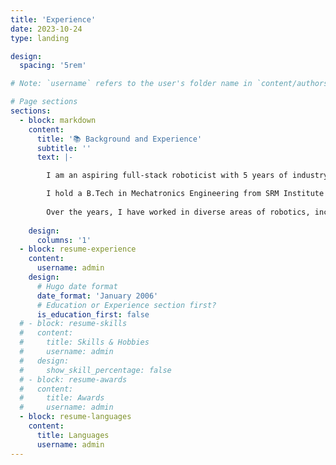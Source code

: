 ```yaml
---
title: 'Experience'
date: 2023-10-24
type: landing

design:
  spacing: '5rem'

# Note: `username` refers to the user's folder name in `content/authors/`

# Page sections
sections:
  - block: markdown
    content:
      title: '📚 Background and Experience'
      subtitle: ''
      text: |-

        I am an aspiring full-stack roboticist with 5 years of industry work experience. Since my undergraduate studies, I have been exploring the world of robotics.

        I hold a B.Tech in Mechatronics Engineering from SRM Institute of Science and Technology, Tamil Nadu, India, and an MSc by Research (MRes) in Robotics from the University of the West of England, Bristol, UK. During my undergraduate studies, I also spent a semester abroad as a visiting research student at Tokai University, Japan.
        
        Over the years, I have worked in diverse areas of robotics, including aerial robotics, marine robotics, bio-inspired robotics, and human-robot interaction. Recently, my focus has shifted more towards motion planning and control for robotic manipulation.
        
    design:
      columns: '1'
  - block: resume-experience
    content:
      username: admin
    design:
      # Hugo date format
      date_format: 'January 2006'
      # Education or Experience section first?
      is_education_first: false
  # - block: resume-skills
  #   content:
  #     title: Skills & Hobbies
  #     username: admin
  #   design:
  #     show_skill_percentage: false
  # - block: resume-awards
  #   content:
  #     title: Awards
  #     username: admin
  - block: resume-languages
    content:
      title: Languages
      username: admin
---
```

